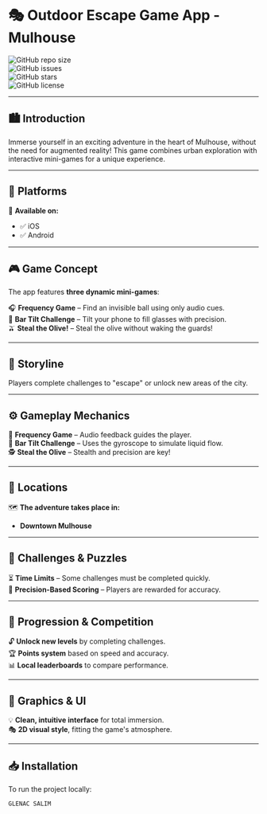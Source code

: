 # 🎭 Outdoor Escape Game App - Mulhouse  

![GitHub repo size](https://img.shields.io/github/repo-size/Syloww/Outdoor-Escape-Game-App-in-Mulhouse?color=blue&label=Repo%20Size)  
![GitHub issues](https://img.shields.io/github/issues/Syloww/Outdoor-Escape-Game-App-in-Mulhouse)  
![GitHub stars](https://img.shields.io/github/stars/Syloww/Outdoor-Escape-Game-App-in-Mulhouse?style=social)  
![GitHub license](https://img.shields.io/github/license/Syloww/Outdoor-Escape-Game-App-in-Mulhouse)  

---

## 🏙️ Introduction  
Immerse yourself in an exciting adventure in the heart of Mulhouse, without the need for augmented reality! This game combines urban exploration with interactive mini-games for a unique experience.  

---

## 📱 Platforms  
📲 **Available on:**  
- ✅ iOS  
- ✅ Android  

---

## 🎮 Game Concept  
The app features **three dynamic mini-games**:  

🎧 **Frequency Game** – Find an invisible ball using only audio cues.  
🍷 **Bar Tilt Challenge** – Tilt your phone to fill glasses with precision.  
🫒 **Steal the Olive!** – Steal the olive without waking the guards!  

---

## 📖 Storyline  
Players complete challenges to "escape" or unlock new areas of the city.  

---

## ⚙️ Gameplay Mechanics  
🎵 **Frequency Game** – Audio feedback guides the player.  
📱 **Bar Tilt Challenge** – Uses the gyroscope to simulate liquid flow.  
🕵️ **Steal the Olive** – Stealth and precision are key!  

---

## 📍 Locations  
🗺️ **The adventure takes place in:**  
- **Downtown Mulhouse**  

---

## 🧩 Challenges & Puzzles  
⏳ **Time Limits** – Some challenges must be completed quickly.  
🎯 **Precision-Based Scoring** – Players are rewarded for accuracy.  

---

## 🚀 Progression & Competition  
🔓 **Unlock new levels** by completing challenges.  
🏆 **Points system** based on speed and accuracy.  
📊 **Local leaderboards** to compare performance.  

---

## 🎨 Graphics & UI  
💡 **Clean, intuitive interface** for total immersion.  
🎭 **2D visual style**, fitting the game's atmosphere.  

---

## 📥 Installation  
To run the project locally:  

```sh
GLENAC SALIM
